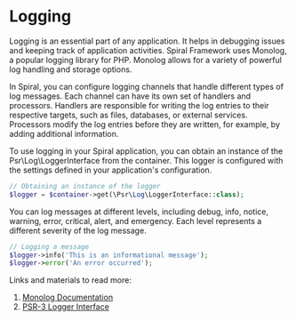 # Logging
Logging is an essential part of any application. It helps in debugging issues and keeping track of application activities. Spiral Framework uses Monolog, a popular logging library for PHP. Monolog allows for a variety of powerful log handling and storage options.

In Spiral, you can configure logging channels that handle different types of log messages. Each channel can have its own set of handlers and processors. Handlers are responsible for writing the log entries to their respective targets, such as files, databases, or external services. Processors modify the log entries before they are written, for example, by adding additional information.

To use logging in your Spiral application, you can obtain an instance of the Psr\Log\LoggerInterface from the container. This logger is configured with the settings defined in your application's configuration.

```php
// Obtaining an instance of the logger
$logger = $container->get(\Psr\Log\LoggerInterface::class);

```

You can log messages at different levels, including debug, info, notice, warning, error, critical, alert, and emergency. Each level represents a different severity of the log message.
```php
// Logging a message
$logger->info('This is an informational message');
$logger->error('An error occurred');
```

Links and materials to read more:
1. [Monolog Documentation](https://github.com/Seldaek/monolog)
2. [PSR-3 Logger Interface](https://www.php-fig.org/psr/psr-3/)